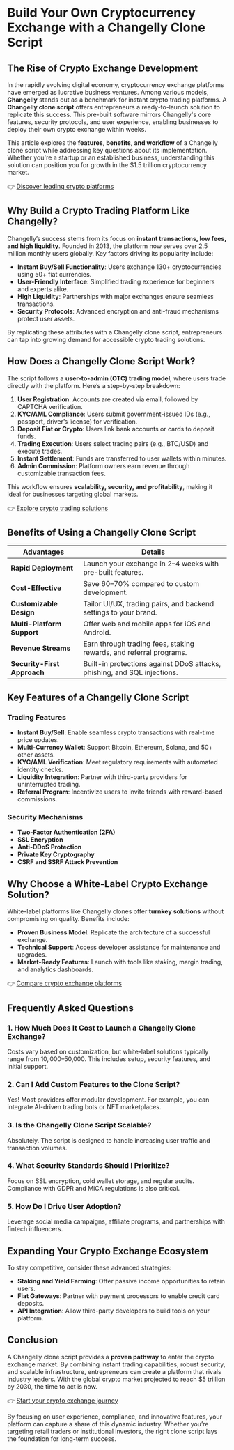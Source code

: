 # Build Your Own Cryptocurrency Exchange with a Changelly Clone Script  

## The Rise of Crypto Exchange Development  

In the rapidly evolving digital economy, cryptocurrency exchange platforms have emerged as lucrative business ventures. Among various models, **Changelly** stands out as a benchmark for instant crypto trading platforms. A **Changelly clone script** offers entrepreneurs a ready-to-launch solution to replicate this success. This pre-built software mirrors Changelly's core features, security protocols, and user experience, enabling businesses to deploy their own crypto exchange within weeks.  

This article explores the **features, benefits, and workflow** of a Changelly clone script while addressing key questions about its implementation. Whether you're a startup or an established business, understanding this solution can position you for growth in the $1.5 trillion cryptocurrency market.  

👉 [Discover leading crypto platforms](https://bit.ly/okx-bonus)  

## Why Build a Crypto Trading Platform Like Changelly?  

Changelly’s success stems from its focus on **instant transactions, low fees, and high liquidity**. Founded in 2013, the platform now serves over 2.5 million monthly users globally. Key factors driving its popularity include:  

- **Instant Buy/Sell Functionality**: Users exchange 130+ cryptocurrencies using 50+ fiat currencies.  
- **User-Friendly Interface**: Simplified trading experience for beginners and experts alike.  
- **High Liquidity**: Partnerships with major exchanges ensure seamless transactions.  
- **Security Protocols**: Advanced encryption and anti-fraud mechanisms protect user assets.  

By replicating these attributes with a Changelly clone script, entrepreneurs can tap into growing demand for accessible crypto trading solutions.  

## How Does a Changelly Clone Script Work?  

The script follows a **user-to-admin (OTC) trading model**, where users trade directly with the platform. Here’s a step-by-step breakdown:  

1. **User Registration**: Accounts are created via email, followed by CAPTCHA verification.  
2. **KYC/AML Compliance**: Users submit government-issued IDs (e.g., passport, driver’s license) for verification.  
3. **Deposit Fiat or Crypto**: Users link bank accounts or cards to deposit funds.  
4. **Trading Execution**: Users select trading pairs (e.g., BTC/USD) and execute trades.  
5. **Instant Settlement**: Funds are transferred to user wallets within minutes.  
6. **Admin Commission**: Platform owners earn revenue through customizable transaction fees.  

This workflow ensures **scalability, security, and profitability**, making it ideal for businesses targeting global markets.  

👉 [Explore crypto trading solutions](https://bit.ly/okx-bonus)  

## Benefits of Using a Changelly Clone Script  

| **Advantages**               | **Details**                                                                 |  
|-------------------------------|-----------------------------------------------------------------------------|  
| **Rapid Deployment**          | Launch your exchange in 2–4 weeks with pre-built features.                  |  
| **Cost-Effective**            | Save 60–70% compared to custom development.                                 |  
| **Customizable Design**       | Tailor UI/UX, trading pairs, and backend settings to your brand.            |  
| **Multi-Platform Support**    | Offer web and mobile apps for iOS and Android.                              |  
| **Revenue Streams**           | Earn through trading fees, staking rewards, and referral programs.          |  
| **Security-First Approach**   | Built-in protections against DDoS attacks, phishing, and SQL injections.    |  

## Key Features of a Changelly Clone Script  

### Trading Features  
- **Instant Buy/Sell**: Enable seamless crypto transactions with real-time price updates.  
- **Multi-Currency Wallet**: Support Bitcoin, Ethereum, Solana, and 50+ other assets.  
- **KYC/AML Verification**: Meet regulatory requirements with automated identity checks.  
- **Liquidity Integration**: Partner with third-party providers for uninterrupted trading.  
- **Referral Program**: Incentivize users to invite friends with reward-based commissions.  

### Security Mechanisms  
- **Two-Factor Authentication (2FA)**  
- **SSL Encryption**  
- **Anti-DDoS Protection**  
- **Private Key Cryptography**  
- **CSRF and SSRF Attack Prevention**  

## Why Choose a White-Label Crypto Exchange Solution?  

White-label platforms like Changelly clones offer **turnkey solutions** without compromising on quality. Benefits include:  

- **Proven Business Model**: Replicate the architecture of a successful exchange.  
- **Technical Support**: Access developer assistance for maintenance and upgrades.  
- **Market-Ready Features**: Launch with tools like staking, margin trading, and analytics dashboards.  

👉 [Compare crypto exchange platforms](https://bit.ly/okx-bonus)  

## Frequently Asked Questions  

### 1. **How Much Does It Cost to Launch a Changelly Clone Exchange?**  
Costs vary based on customization, but white-label solutions typically range from $10,000–$50,000. This includes setup, security features, and initial support.  

### 2. **Can I Add Custom Features to the Clone Script?**  
Yes! Most providers offer modular development. For example, you can integrate AI-driven trading bots or NFT marketplaces.  

### 3. **Is the Changelly Clone Script Scalable?**  
Absolutely. The script is designed to handle increasing user traffic and transaction volumes.  

### 4. **What Security Standards Should I Prioritize?**  
Focus on SSL encryption, cold wallet storage, and regular audits. Compliance with GDPR and MiCA regulations is also critical.  

### 5. **How Do I Drive User Adoption?**  
Leverage social media campaigns, affiliate programs, and partnerships with fintech influencers.  

## Expanding Your Crypto Exchange Ecosystem  

To stay competitive, consider these advanced strategies:  

- **Staking and Yield Farming**: Offer passive income opportunities to retain users.  
- **Fiat Gateways**: Partner with payment processors to enable credit card deposits.  
- **API Integration**: Allow third-party developers to build tools on your platform.  

## Conclusion  

A Changelly clone script provides a **proven pathway** to enter the crypto exchange market. By combining instant trading capabilities, robust security, and scalable infrastructure, entrepreneurs can create a platform that rivals industry leaders. With the global crypto market projected to reach $5 trillion by 2030, the time to act is now.  

👉 [Start your crypto exchange journey](https://bit.ly/okx-bonus)  

By focusing on user experience, compliance, and innovative features, your platform can capture a share of this dynamic industry. Whether you’re targeting retail traders or institutional investors, the right clone script lays the foundation for long-term success.